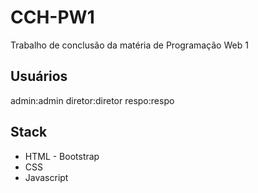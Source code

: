# CCH-PW1
Trabalho de conclusão da matéria de Programação Web 1

## Usuários
admin:admin
diretor:diretor
respo:respo

## Stack
- HTML - Bootstrap
- CSS
- Javascript
